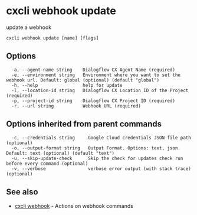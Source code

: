 # cxcli webhook update

update a webhook

```
cxcli webhook update [name] [flags]
```

## Options

```
  -a, --agent-name string    Dialogflow CX Agent Name (required)
  -e, --environment string   Environment where you want to set the webhook url. Default: global (optional) (default "global")
  -h, --help                 help for update
  -l, --location-id string   Dialogflow CX Location ID of the Project (required)
  -p, --project-id string    Dialogflow CX Project ID (required)
  -r, --url string           Webhook URL (required)
```

## Options inherited from parent commands

```
  -c, --credentials string     Google Cloud credentials JSON file path (optional)
  -o, --output-format string   Output Format. Options: text, json. Default: text (optional) (default "text")
  -u, --skip-update-check      Skip the check for updates check run before every command (optional)
  -v, --verbose                verbose error output (with stack trace) (optional)
```

## See also

* [cxcli webhook](/cmd/cxcli_webhook/)	 - Actions on webhook commands


